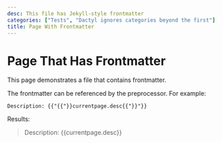 ```yaml
---
desc: This file has Jekyll-style frontmatter
categories: ["Tests", "Dactyl ignores categories beyond the first"]
title: Page With Frontmatter
---
```

# Page That Has Frontmatter

This page demonstrates a file that contains frontmatter.

The frontmatter can be referenced by the preprocessor. For example:

```
Description: {{"{{"}}currentpage.desc{{"}}"}}
```

Results:

> Description: {{currentpage.desc}}
